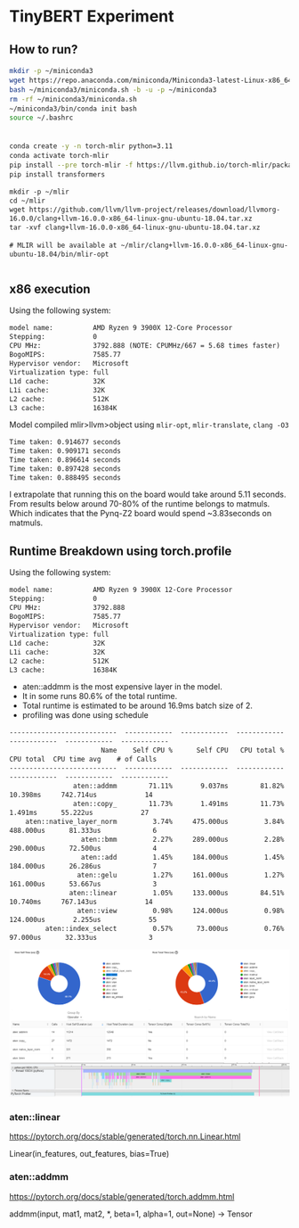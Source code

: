 # TinyBERT Experiment

## How to run?

```bash
mkdir -p ~/miniconda3
wget https://repo.anaconda.com/miniconda/Miniconda3-latest-Linux-x86_64.sh -O ~/miniconda3/miniconda.sh
bash ~/miniconda3/miniconda.sh -b -u -p ~/miniconda3
rm -rf ~/miniconda3/miniconda.sh
~/miniconda3/bin/conda init bash
source ~/.bashrc


conda create -y -n torch-mlir python=3.11
conda activate torch-mlir
pip install --pre torch-mlir -f https://llvm.github.io/torch-mlir/package-index/ --extra-index-url https://download.pytorch.org/whl/nightly/cpu
pip install transformers
```

```
mkdir -p ~/mlir
cd ~/mlir
wget https://github.com/llvm/llvm-project/releases/download/llvmorg-16.0.0/clang+llvm-16.0.0-x86_64-linux-gnu-ubuntu-18.04.tar.xz
tar -xvf clang+llvm-16.0.0-x86_64-linux-gnu-ubuntu-18.04.tar.xz

# MLIR will be available at ~/mlir/clang+llvm-16.0.0-x86_64-linux-gnu-ubuntu-18.04/bin/mlir-opt
```

```bash
```

## x86 execution

Using the following system:

```
model name:          AMD Ryzen 9 3900X 12-Core Processor
Stepping:            0
CPU MHz:             3792.888 (NOTE: CPUMHz/667 = 5.68 times faster)
BogoMIPS:            7585.77
Hypervisor vendor:   Microsoft
Virtualization type: full
L1d cache:           32K
L1i cache:           32K
L2 cache:            512K
L3 cache:            16384K
```

Model compiled mlir>llvm>object using `mlir-opt`, `mlir-translate`, `clang -O3`

```
Time taken: 0.914677 seconds
Time taken: 0.909171 seconds
Time taken: 0.896614 seconds
Time taken: 0.897428 seconds
Time taken: 0.888495 seconds
```

I extrapolate that running this on the board would take around 5.11 seconds.
From results below around 70-80% of the runtime belongs to matmuls.
Which indicates that the Pynq-Z2 board would spend ~3.83seconds on matmuls.


## Runtime Breakdown using torch.profile

Using the following system:

```
model name:          AMD Ryzen 9 3900X 12-Core Processor
Stepping:            0
CPU MHz:             3792.888
BogoMIPS:            7585.77
Hypervisor vendor:   Microsoft
Virtualization type: full
L1d cache:           32K
L1i cache:           32K
L2 cache:            512K
L3 cache:            16384K
```

- aten::addmm is the most expensive layer in the model.
- It in some runs 80.6% of the total runtime.
- Total runtime is estimated to be around 16.9ms batch size of 2.
- profiling was done using schedule

```
---------------------------  ------------  ------------  ------------  ------------  ------------  ------------  
                       Name    Self CPU %      Self CPU   CPU total %     CPU total  CPU time avg    # of Calls  
---------------------------  ------------  ------------  ------------  ------------  ------------  ------------  
                aten::addmm        71.11%       9.037ms        81.82%      10.398ms     742.714us            14  
                aten::copy_        11.73%       1.491ms        11.73%       1.491ms      55.222us            27  
    aten::native_layer_norm         3.74%     475.000us         3.84%     488.000us      81.333us             6  
                  aten::bmm         2.27%     289.000us         2.28%     290.000us      72.500us             4  
                  aten::add         1.45%     184.000us         1.45%     184.000us      26.286us             7  
                 aten::gelu         1.27%     161.000us         1.27%     161.000us      53.667us             3  
               aten::linear         1.05%     133.000us        84.51%      10.740ms     767.143us            14  
                 aten::view         0.98%     124.000us         0.98%     124.000us       2.255us            55  
         aten::index_select         0.57%      73.000us         0.76%      97.000us      32.333us             3  
```

![Overview](res/overview.png)
![Trace](res/trace.png)


### aten::linear

https://pytorch.org/docs/stable/generated/torch.nn.Linear.html

Linear(in_features, out_features, bias=True)

### aten::addmm

https://pytorch.org/docs/stable/generated/torch.addmm.html

addmm(input, mat1, mat2, *, beta=1, alpha=1, out=None) → Tensor


